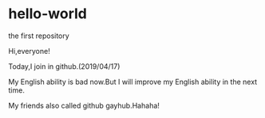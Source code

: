 # hello-world
the first repository

Hi,everyone!

Today,I join in github.(2019/04/17)

My English ability is bad now.But I will improve my English ability in the next time.

My friends also called github gayhub.Hahaha!
